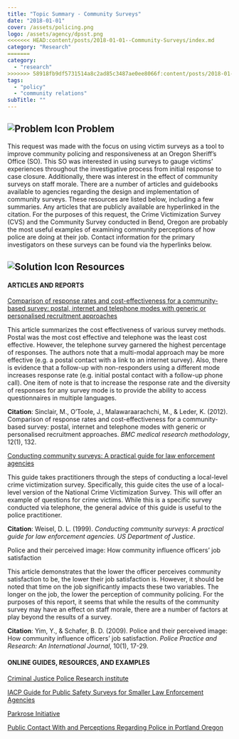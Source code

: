 ```yaml
---
title: "Topic Summary - Community Surveys"
date: "2018-01-01"
cover: /assets/policing.png
logo: /assets/agency/dpsst.png
<<<<<<< HEAD:content/posts/2018-01-01--Community-Surveys/index.md
category: "Research"
=======
category:
  - "research"
>>>>>>> 58918fb9df5731514a8c2ad85c3487ae0ee8066f:content/posts/2018-01-01___Recruitment/index.md
tags:
  - "policy"
  - "community relations"
subTitle: ""
---
```

## ![Problem Icon](https://github.com/google/material-design-icons/raw/master/alert/1x_web/ic_error_outline_black_48dp.png "Problem") Problem

This request was made with the focus on using victim surveys as a tool to improve community policing and responsiveness at an Oregon Sheriff’s Office (SO). This SO was interested in using surveys to gauge victims’ experiences throughout the investigative process from initial response to case closure. Additionally, there was interest in the effect of community surveys on staff morale.
There are a number of articles and guidebooks available to agencies regarding the design and implementation of community surveys. These resources are listed below, including a few summaries. Any articles that are publicly available are hyperlinked in the citation.
For the purposes of this request, the Crime Victimization Survey (CVS) and the Community Survey conducted in Bend, Oregon are probably the most useful examples of examining community perceptions of how police are doing at their job. Contact information for the primary investigators on these surveys can be found via the hyperlinks below.


## ![Solution Icon](https://github.com/google/material-design-icons/raw/master/action/1x_web/ic_lightbulb_outline_black_48dp.png "Solution") Resources

#### ARTICLES AND REPORTS

[Comparison of response rates and cost-effectiveness for a community-based survey: postal, internet and telephone modes with generic or personalised recruitment approaches](https://bmcmedresmethodol.biomedcentral.com/articles/10.1186/1471-2288-12-132)

This article summarizes the cost effectiveness of various survey methods. Postal was the most cost effective and telephone was the least cost effective. However, the telephone survey garnered the highest percentage of responses. The authors note that a multi-modal approach may be more effective (e.g. a postal contact with a link to an internet survey). Also, there is evidence that a follow-up with non-responders using a different mode increases response rate (e.g. initial postal contact with a follow-up phone call). One item of note is that to increase the response rate and the diversity of responses for any survey mode is to provide the ability to access questionnaires in multiple languages.

**Citation**: Sinclair, M., O’Toole, J., Malawaraarachchi, M., & Leder, K. (2012). Comparison of response rates and cost-effectiveness for a community-based survey: postal, internet and telephone modes with generic or personalised recruitment approaches. *BMC medical research methodology*, 12(1), 132.

[Conducting community surveys: A practical guide for law enforcement agencies](https://www.bjs.gov/content/pub/pdf/ccspglea.pdf)

This guide takes practitioners through the steps of conducting a local-level crime victimization survey. Specifically, this guide cites the use of a local-level version of the National Crime Victimization Survey. This will offer an example of questions for crime victims. While this is a specific survey conducted via telephone, the general advice of this guide is useful to the police practitioner.

**Citation**: Weisel, D. L. (1999). *Conducting community surveys: A practical guide for law enforcement agencies. US Department of Justice*.

Police and their perceived image: How community influence officers’ job satisfaction

This article demonstrates that the lower the officer perceives community satisfaction to be, the lower their job satisfaction is. However, it should be noted that time on the job significantly impacts these two variables. The longer on the job, the lower the perception of community policing. For the purposes of this report, it seems that while the results of the community survey may have an effect on staff morale, there are a number of factors at play beyond the results of a survey.

**Citation**: Yim, Y., & Schafer, B. D. (2009). Police and their perceived image: How community influence officers’ job satisfaction. *Police Practice and Research: An International Journal*, 10(1), 17-29.

#### ONLINE GUIDES, RESOURCES, AND EXAMPLES

[Criminal Justice Police Research institute](https://www.pdx.edu/cjpri/cjpri-home)

[IACP Guide for Public Safety Surveys for Smaller Law Enforcement Agencies](http://www.theiacp.org/International-and-Community-Surveys)


[Parkrose Initiative](/parkrose-initiative)

[Public Contact With and Perceptions Regarding Police in Portland Oregon](https://www.pdx.edu/cjpri/sites/www.pdx.edu.cjpri/files/PSU_PPB%20Contact%20Survey%20Results_2013_full%20report.pdf)

